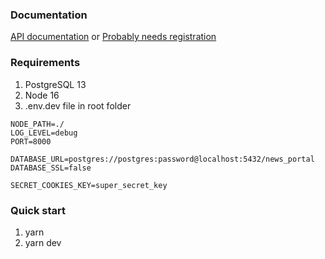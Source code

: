 ### Documentation

[API documentation](https://github.com/essserrr/test-api) or [Probably needs registration](https://hot-sloth-90.redoc.ly/)

### Requirements

1. PostgreSQL 13
2. Node 16
3. .env.dev file in root folder

```
NODE_PATH=./
LOG_LEVEL=debug
PORT=8000

DATABASE_URL=postgres://postgres:password@localhost:5432/news_portal
DATABASE_SSL=false

SECRET_COOKIES_KEY=super_secret_key
```

### Quick start

1. yarn
1. yarn dev
